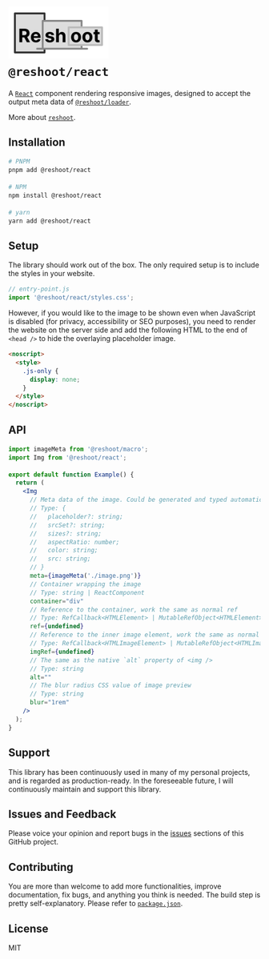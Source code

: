 # <img src="https://raw.githubusercontent.com/billykwok/reshoot/main/logo.png" width="200" alt="Reshoot logo" /><br/>`@reshoot/react`

A [`React`](https://reactjs.org) component rendering responsive images, designed to accept the output meta data of [`@reshoot/loader`](https://www.npmjs.com/package/@reshoot/loader).

More about [`reshoot`](https://github.com/billykwok/reshoot).

## Installation

```sh
# PNPM
pnpm add @reshoot/react

# NPM
npm install @reshoot/react

# yarn
yarn add @reshoot/react
```

## Setup

The library should work out of the box. The only required setup is to include the styles in your website.

```jsx
// entry-point.js
import '@reshoot/react/styles.css';
```

However, if you would like to the image to be shown even when JavaScript is disabled (for privacy, accessibility or SEO purposes), you need to render the website on the server side and add the following HTML to the end of `<head />` to hide the overlaying placeholder image.

```html
<noscript>
  <style>
    .js-only {
      display: none;
    }
  </style>
</noscript>
```

## API

```jsx
import imageMeta from '@reshoot/macro';
import Img from '@reshoot/react';

export default function Example() {
  return (
    <Img
      // Meta data of the image. Could be generated and typed automatically using @reshoot/loader and @reshoot/macro
      // Type: {
      //   placeholder?: string;
      //   srcSet?: string;
      //   sizes?: string;
      //   aspectRatio: number;
      //   color: string;
      //   src: string;
      // }
      meta={imageMeta('./image.png')}
      // Container wrapping the image
      // Type: string | ReactComponent
      container="div"
      // Reference to the container, work the same as normal ref
      // Type: RefCallback<HTMLElement> | MutableRefObject<HTMLElement>
      ref={undefined}
      // Reference to the inner image element, work the same as normal ref
      // Type: RefCallback<HTMLImageElement> | MutableRefObject<HTMLImageElement>
      imgRef={undefined}
      // The same as the native `alt` property of <img />
      // Type: string
      alt=""
      // The blur radius CSS value of image preview
      // Type: string
      blur="1rem"
    />
  );
}
```

## Support

This library has been continuously used in many of my personal projects, and is regarded as production-ready. In the foreseeable future, I will continuously maintain and support this library.

## Issues and Feedback

Please voice your opinion and report bugs in the [issues](https://github.com/billykwok/reshoot/issues) sections of this GitHub project.

## Contributing

You are more than welcome to add more functionalities, improve documentation, fix bugs, and anything you think is needed. The build step is pretty self-explanatory. Please refer to [`package.json`](https://github.com/billykwok/reshoot/blob/main/package.json).

## License

MIT
